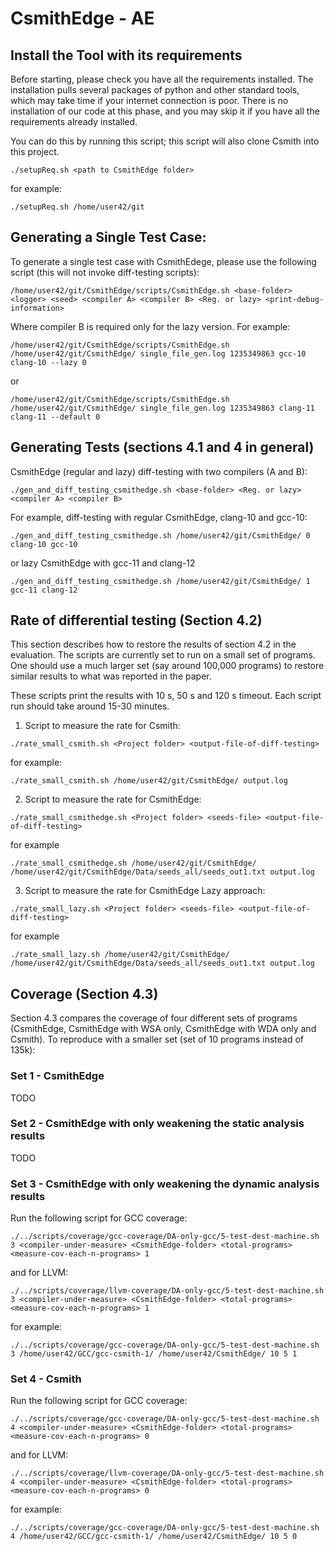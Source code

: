 # CsmithEdge - AE

## Install the Tool with its requirements
Before starting, please check you have all the requirements installed. The installation pulls several packages of python and other standard tools, which may take time if your internet connection is poor. There is no installation of our code at this phase, and you may skip it if you have all the requirements already installed.

You can do this by running this script; this script will also clone Csmith into this project.
```
./setupReq.sh <path to CsmithEdge folder>
```
for example:
```
./setupReq.sh /home/user42/git
```

## Generating a Single Test Case:

To generate a single test case with CsmithEdege, please use the following script (this will not invoke diff-testing scripts):
```
/home/user42/git/CsmithEdge/scripts/CsmithEdge.sh <base-folder> <logger> <seed> <compiler A> <compiler B> <Reg. or lazy> <print-debug-information>
```
Where compiler B is required only for the lazy version. For example:
```
/home/user42/git/CsmithEdge/scripts/CsmithEdge.sh /home/user42/git/CsmithEdge/ single_file_gen.log 1235349863 gcc-10 clang-10 --lazy 0
```
or
```
/home/user42/git/CsmithEdge/scripts/CsmithEdge.sh /home/user42/git/CsmithEdge/ single_file_gen.log 1235349863 clang-11 clang-11 --default 0
```

## Generating Tests (sections 4.1 and 4 in general)

CsmithEdge (regular and lazy) diff-testing with two compilers (A and B): 
```
./gen_and_diff_testing_csmithedge.sh <base-folder> <Reg. or lazy> <compiler A> <compiler B>
```
For example, diff-testing with regular CsmithEdge, clang-10 and gcc-10:
```
./gen_and_diff_testing_csmithedge.sh /home/user42/git/CsmithEdge/ 0 clang-10 gcc-10
```
or lazy CsmithEdge with gcc-11 and clang-12
```
./gen_and_diff_testing_csmithedge.sh /home/user42/git/CsmithEdge/ 1 gcc-11 clang-12
```

## Rate of differential testing (Section 4.2)

This section describes how to restore the results of section 4.2 in the evaluation. The scripts are currently set to run on a small set of programs. One should use a much larger set (say around 100,000 programs) to restore similar results to what was reported in the paper.

These scripts print the results with 10 s, 50 s and 120 s timeout. Each script run should take around 15-30 minutes.


1. Script to measure the rate for Csmith:
```
./rate_small_csmith.sh <Project folder> <output-file-of-diff-testing>
```
for example:
```
./rate_small_csmith.sh /home/user42/git/CsmithEdge/ output.log
```

2. Script to measure the rate for CsmithEdge:
```
./rate_small_csmithedge.sh <Project folder> <seeds-file> <output-file-of-diff-testing>
```
for example
```
./rate_small_csmithedge.sh /home/user42/git/CsmithEdge/ /home/user42/git/CsmithEdge/Data/seeds_all/seeds_out1.txt output.log
```

3. Script to measure the rate for CsmithEdge Lazy approach:
```
./rate_small_lazy.sh <Project folder> <seeds-file> <output-file-of-diff-testing>
```
for example
```
./rate_small_lazy.sh /home/user42/git/CsmithEdge/ /home/user42/git/CsmithEdge/Data/seeds_all/seeds_out1.txt output.log
```

## Coverage (Section 4.3)
Section 4.3 compares the coverage of four different sets of programs (CsmithEdge, CsmithEdge with WSA only, CsmithEdge with WDA only and Csmith). To reproduce with a smaller set (set of 10 programs instead of 135k):

### Set 1 - CsmithEdge
TODO 

### Set 2 - CsmithEdge with only weakening the static analysis results
TODO

### Set 3 - CsmithEdge with only weakening the dynamic analysis results
Run the following script for GCC coverage:
```
./../scripts/coverage/gcc-coverage/DA-only-gcc/5-test-dest-machine.sh 3 <compiler-under-measure> <CsmithEdge-folder> <total-programs> <measure-cov-each-n-programs> 1
```
and for LLVM:
```
./../scripts/coverage/llvm-coverage/DA-only-gcc/5-test-dest-machine.sh 3 <compiler-under-measure> <CsmithEdge-folder> <total-programs> <measure-cov-each-n-programs> 1
```
for example:
```
./../scripts/coverage/gcc-coverage/DA-only-gcc/5-test-dest-machine.sh 3 /home/user42/GCC/gcc-csmith-1/ /home/user42/CsmithEdge/ 10 5 1
```
### Set 4 - Csmith
Run the following script for GCC coverage:
```
./../scripts/coverage/gcc-coverage/DA-only-gcc/5-test-dest-machine.sh 4 <compiler-under-measure> <CsmithEdge-folder> <total-programs> <measure-cov-each-n-programs> 0
```
and for LLVM:
```
./../scripts/coverage/llvm-coverage/DA-only-gcc/5-test-dest-machine.sh 4 <compiler-under-measure> <CsmithEdge-folder> <total-programs> <measure-cov-each-n-programs> 0
```
for example:
```
./../scripts/coverage/gcc-coverage/DA-only-gcc/5-test-dest-machine.sh 4 /home/user42/GCC/gcc-csmith-1/ /home/user42/CsmithEdge/ 10 5 0
```
